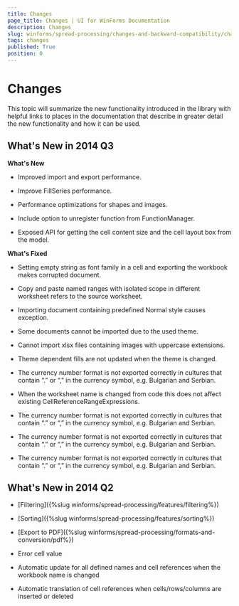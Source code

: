 ```yaml
---
title: Changes
page_title: Changes | UI for WinForms Documentation
description: Changes
slug: winforms/spread-processing/changes-and-backward-compatibility/changes
tags: changes
published: True
position: 0
---
```


# Changes

This topic will summarize the new functionality introduced in the library with helpful links to places in the documentation that describe in greater detail the new functionality and how it can be used.

## What's New in 2014 Q3

__What's New__

* Improved import and export performance.
        

* Improve FillSeries performance.
        

* Performance optimizations for shapes and images.
        

* Include option to unregister function from FunctionManager.
        

* Exposed API for getting the cell content size and the cell layout box from the model.
        

__What's Fixed__

* Setting empty string as font family in a cell and exporting the workbook makes corrupted document.
        

* Copy and paste named ranges with isolated scope in different worksheet refers to the source worksheet.
        

* Importing document containing predefined Normal style causes exception.
        

* Some documents cannot be imported due to the used theme.
        

* Cannot import xlsx files containing images with uppercase extensions.
        

* Theme dependent fills are not updated when the theme is changed.
        

* The currency number format is not exported correctly in cultures that contain “.” or “,” in the currency symbol, e.g. Bulgarian and Serbian.
        

* When the worksheet name is changed from code this does not affect existing CellReferenceRangeExpressions.
        

* The currency number format is not exported correctly in cultures that contain “.” or “,” in the currency symbol, e.g. Bulgarian and Serbian.
        

* The currency number format is not exported correctly in cultures that contain “.” or “,” in the currency symbol, e.g. Bulgarian and Serbian.
        

* The currency number format is not exported correctly in cultures that contain “.” or “,” in the currency symbol, e.g. Bulgarian and Serbian.
        

## What's New in 2014 Q2

* [Filtering]({%slug winforms/spread-processing/features/filtering%})

* [Sorting]({%slug winforms/spread-processing/features/sorting%})

* [Export to PDF]({%slug winforms/spread-processing/formats-and-conversion/pdf%})

* Error cell value
            

* Automatic update for all defined names and cell references when the workbook name is changed
            

* Automatic translation of cell references when cells/rows/columns are inserted or deleted
            
